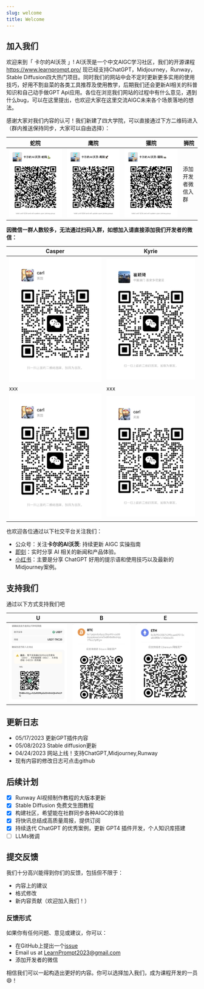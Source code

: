 ```yaml
---
slug: welcome
title: Welcome
---
```

## 加入我们

欢迎来到「 卡尔的AI沃茨 」!
AI沃茨是一个中文AIGC学习社区，我们的开源课程 https://www.learnprompt.pro/ 现已经支持ChatGPT，Midjourney，Runway，Stable Diffusion四大热门项目。同时我们的网站中会不定时更新更多实用的使用技巧，好用不割韭菜的各类工具推荐及使用教学，后期我们还会更新AI相关的科普知识和自己动手做GPT Api应用。各位在浏览我们网站的过程中有什么意见，遇到什么bug，可以在这里提出，也欢迎大家在这里交流AIGC未来各个场景落地的想法。

感谢大家对我们内容的认可！我们新建了四大学院，可以直接通过下方二维码进入（群内推送保持同步，大家可以自由选择）：

| 蛇院 | 鹰院 | 獾院 | 狮院 |
|--|--|--|--|
|![groupS](../../static/img/groupS.jpg)  |![groupE](../../static/img/groupE.jpg)  |![groupH](../../static/img/groupH.jpg)  |添加开发者微信入群|

**因微信一群人数较多，无法通过扫码入群，如想加入请直接添加我们开发者的微信：**

|Casper|Kyrie | 
|--|--|
|![Casper](../../static/img/Carl.jpg) |![Kyrie](../../static/img/Kyrie.jpg) |
xxx | xxx |
 ![Casper](../../static/img/Carl.jpg)  | ![Casper](../../static/img/Carl.jpg) |
 

也欢迎各位通过以下社交平台关注我们：
* 公众号：关注**卡尔的AI沃茨**: 持续更新 AIGC 实操指南
* [即刻](https://okjk.co/vVERU6)：实时分享 AI 相关的新闻和产品体验。
* [小红书](https://www.xiaohongshu.com/user/profile/5b003bce11be10430bf33433?xhsshare=CopyLink&appuid=5b003bce11be10430bf33433&apptime=1682993929)：主要是分享 ChatGPT 好用的提示语和使用技巧以及最新的Midjourney案例。

## 支持我们
通过以下方式支持我们吧

 U | B | E | 
| --| --| --| 
| ![usdt](./img/usdt.jpg) | ![btc](./img/btc.jpg) | ![eth](./img/eth.jpg)


## 更新日志 

- 05/17/2023 更新GPT插件内容
- 05/08/2023 Stable diffusion更新
- 04/24/2023 网站上线！支持ChatGPT,Midjourney,Runway
- 现有内容的修改日志可点击github

## 后续计划

- [X] Runway AI视频制作教程的大版本更新
- [X] Stable Diffusion 免费文生图教程
- [X] 构建社区，希望能在社群同步各种AIGC的体验
- [X] 将快讯总结成高质量周报，提供订阅
- [X] 持续迭代 ChatGPT 的优秀案例，更新 GPT4 插件开发，个人知识库搭建
- [ ] LLMs微调

## 提交反馈

我们十分高兴能得到你们的反馈，包括但不限于：

- 内容上的建议
- 格式修改
- 新内容贡献（欢迎加入我们！）

### 反馈形式 

如果你有任何问题、意见或建议，你可以：
  - 在GitHub上提出一个[issue](https://github.com/LearnPrompt/LearnPrompt/issues)
  - Email us at [LearnPrompt2023@gmail.com](mailto:LearnPrompt2023@gmail.com)
  - 添加开发者的微信

相信我们可以一起构造出更好的内容。你可以选择加入我们，成为课程开发的一员😄！ 